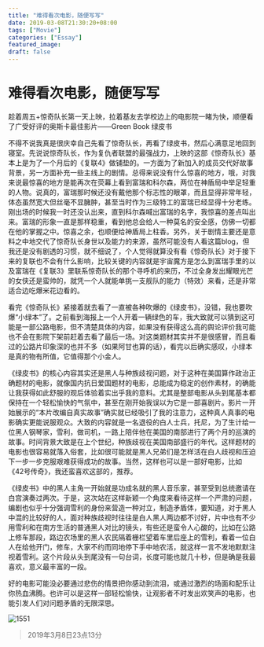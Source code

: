 ```yaml
---
title: "难得看次电影，随便写写"
date: 2019-03-08T21:30:20+08:00
tags: ["Movie"]
categories: ["Essay"]
featured_image:
draft: false
---
```


# 难得看次电影，随便写写

​	趁着周五+惊奇队长第一天上映，拉着基友去学校边上的电影院一睹为快，顺便看了广受好评的奥斯卡最佳影片——Green Book 绿皮书

​	不得不说我真是很庆幸自己先看了惊奇队长，再看了绿皮书，然后心满意足地回到寝室。先说说惊奇队长，作为复仇者联盟的最强战力，上映的这部《惊奇队长》基本上是为了一个月后的《复联4》做铺垫的。一方面为了新加入的成员交代好故事背景，另一方面补充一些主线上的剧情。总得来说没有什么惊喜的地方，哦，对我来说最惊喜的地方是能再次在荧幕上看到富瑞和科尔森，两位在神盾局中举足轻重的人物。说真的，富瑞那时候还没有戴他那个标志性的眼罩，而且显得非常年轻，体态虽然宽大但丝毫不显臃肿，甚至当时作为三级特工的富瑞已经显得十分老练。刚出场的时候我一时还没认出来，直到科尔森喊出富瑞的名字，我惊喜的差点叫出来。富瑞的形象一直是那样稳重，看到他总会给人一种莫名的安全感，仿佛一切都在他的掌握之中。惊喜之余，也顺便给神盾局上柱香。另外，关于剧情主要还是意料之中地交代了惊奇队长身世以及能力的来源，虽然可能没有人看这篇blog，但我还是没有剧透的习惯，就不细说了，个人觉得就算没有看《惊奇队长》对于接下来的复联也不会有什么影响，比较关键的内容就是宇宙魔方是怎么到富瑞手里的以及富瑞在《复联3》里联系惊奇队长的那个寻呼机的来历，不过全身发出耀眼光芒的女侠还是蛮帅的，就凭一个人就能单挑一支舰队的能力（特效）来看，还是非常适合边吃爆米花边看的。

​	看完《惊奇队长》紧接着就去看了一直被各种吹爆的《绿皮书》，没错，我也要吹爆“小绿本”了。之前看到海报上一个人开着一辆绿色的车，我大致就可以猜到这可能是一部公路电影，但不清楚具体的内容，如果没有获得这么高的舆论评价我可能也不会在影院下架前赶着去看了最后一场。对这类题材其实并不是很感冒，而且看过的公路片印象深的也并不多（如果阿甘也算的话），看完以后确实感叹，小绿本是真的物有所值，它值得那个小金人。

​	《绿皮书》的核心内容其实还是黑人与种族歧视问题，对于这种在美国算作政治正确题材的电影，就像国内抗日爱国题材的电影，总能成为稳定的创作素材，的确能让我获得如此舒服的观后体验着实出乎我的意料。尤其是整部电影从头到尾基本都保持在一个轻松愉快的气氛中，甚至在刚开始我误以为它是一部喜剧片。影片一开始展示的“本片改编自真实故事”确实就已经吸引了我的注意力，这种真人真事的电影确实更能说服观众。大致的内容就是一名退役的白人士兵，托尼，为了生计给一位黑人钢琴家，雪利，做司机，一路上陪伴他在美国的南部进行了两个月的巡演的故事。时间背景大致是在上个世纪，种族歧视在美国南部盛行的年代。这样题材的电影也很容易就落入俗套，比如很可能就是黑人兄弟们是怎样活在白人歧视和压迫下一步一步克服艰难获得成功的故事。当然，这样也可以是一部好电影，比如《42号传奇》，我还蛮喜欢这部的，推荐。

​	《绿皮书》中的黑人主角一开始就是功成名就的黑人音乐家，甚至受到总统邀请在白宫演奏过两次。于是，这次站在这样新颖一个角度来看待这样一个严肃的问题，编剧也似乎十分强调雪利的身份来营造一种对立，制造矛盾体，要知道，对于黑人中混的比较好的人，面对种族歧视时往往是白人黑人两边都不讨好，片中也有不少用雪利和在南方生活的普通黑人对比的镜头，有些还是蛮令人心酸的，比如在公路上修车那段，路边农场里的黑人农民隔着栅栏望着车里后座上的雪利，看着一位白人在给他开门，修车，大家不约而同地停下手中地农活，就这样一言不发地默默注视着雪利。这个片段从头到尾没有一句台词，长度可能也就几十秒，但是确是我最喜欢，意义最丰富的一段。

​	好的电影可能没必要通过悲伤的情景把你感动到流泪，或通过激烈的场面和配乐让你热血沸腾。也许可以是这样一部轻松愉快，让观影者不时发出欢笑声的电影，也能引发人们对问题矛盾的无限深思。

![1551](http://www.kgyzone.cn/wp-content/uploads/2019/03/FFE97EB2-33FF-4DAF-95B3-CB141D0EDF39.png.jpg)

> 2019年3月8日23点13分